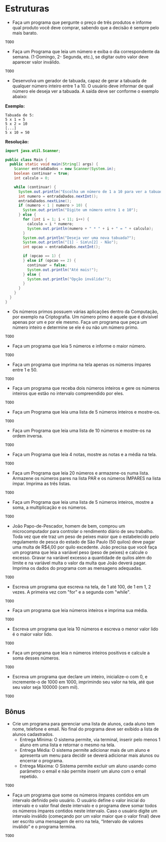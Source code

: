 # Estruturas

- Faça um programa que pergunte o preço de três produtos e informe qual produto você deve comprar, sabendo que a decisão é sempre pelo mais barato.

```java
TODO
```

- Faça um Programa que leia um número e exiba o dia correspondente da semana. (1-Domingo, 2- Segunda, etc.), se digitar outro valor deve aparecer valor inválido.

```java
TODO
```

- Desenvolva um gerador de tabuada, capaz de gerar a tabuada de qualquer número inteiro entre 1 a 10. O usuário deve informar de qual número ele deseja ver a tabuada. A saída deve ser conforme o exemplo abaixo:

**Exemplo:**

```
Tabuada de 5: 
5 x 1 = 5
5 x 2 = 10
[...]
5 x 10 = 50    
```

**Resolução:**

```java
import java.util.Scanner;

public class Main {
  public static void main(String[] args) {
    Scanner entradaDados = new Scanner(System.in);
    boolean continuar = true;
    int calculo = 0;

    while (continuar) {
      System.out.println("Escolha um número de 1 a 10 para ver a tabuada: ");
      int numero = entradaDados.nextInt();
      entradaDados.nextLine();
      if (numero < 1 | numero > 10) {
        System.out.println("Digite um número entre 1 e 10");
      } else {
        for (int i = 1; i < 11; i++) {
          calculo = i * numero;
          System.out.println(numero + " * " + i + " = " + calculo);
        }
        System.out.println("Deseja ver uma nova tabuada?");
        System.out.println("[1] - Sim\n[2] - Não");
        int opcao = entradaDados.nextInt();

        if (opcao == 1) {
        } else if (opcao == 2) {
          continuar = false;
          System.out.println("Até mais!");
        } else {
          System.out.println("Opção inválida!");
        }
      }
    }
  }
}
```
- Os números primos possuem várias aplicações dentro da Computação, por exemplo na Criptografia. Um número primo é aquele que é divisível apenas por um e por ele mesmo. Faça um programa que peça um número inteiro e determine se ele é ou não um número primo.

```java
TODO
```

- Faça um programa que leia 5 números e informe o maior número.

```java
TODO
```

- Faça um programa que imprima na tela apenas os números ímpares entre 1 e 50.

```java
TODO
```

- Faça um programa que receba dois números inteiros e gere os números inteiros que estão no intervalo compreendido por eles.

```java
TODO
```

- Faça um Programa que leia uma lista de 5 números inteiros e mostre-os.

```java
TODO
```

- Faça um Programa que leia uma lista de 10 números e mostre-os na ordem inversa.

```java
TODO
```

- Faça um Programa que leia 4 notas, mostre as notas e a média na tela.

```java
TODO
```

- Faça um Programa que leia 20 números e armazene-os numa lista. Armazene os números pares na lista PAR e os números ÍMPARES na lista ímpar. Imprima as três listas.

```java
TODO
```

- Faça um Programa que leia uma lista de 5 números inteiros, mostre a soma, a multiplicação e os números.

```java
TODO
```

- João Papo-de-Pescador, homem de bem, comprou um microcomputador para controlar o rendimento diário de seu trabalho. Toda vez que ele traz um peso de peixes maior que o estabelecido pelo regulamento de pesca do estado de São Paulo (50 quilos) deve pagar uma multa de R$4,00 por quilo excedente. João precisa que você faça um programa que leia a variável peso (peso de peixes) e calcule o excesso. Gravar na variável excesso a quantidade de quilos além do limite e na variável multa o valor da multa que João deverá pagar. Imprima os dados do programa com as mensagens adequadas.

```java
TODO
```

- Escreva um programa que escreva na tela, de 1 até 100, de 1 em 1, 2 vezes. A primeira vez com "for" e a segunda com "while".

```java
TODO
```

- Faça um programa que leia números inteiros e imprima sua média.

```java
TODO
```

- Escreva um programa que leia 10 números e escreva o menor valor lido é o maior valor lido.

```java
TODO
```

- Faça um programa que leia n números inteiros positivos e calcule a soma desses números.

```java
TODO
```

- Escreva um programa que declare um inteiro, inicialize-o com 0, e incremente-o de 1000 em 1000, imprimindo seu valor na tela, até que seu valor seja 100000 (cem mil).

```java
TODO
```

## Bônus

- Crie um programa para gerenciar uma lista de alunos, cada aluno tem nome, telefone e email. No final do programa deve ser exibido a lista de alunos cadastrados. 
  - Entrega Mínima: O sistema permite, via terminal, inserir pelo menos 1 aluno em uma lista e retornar o mesmo na tela.
  - Entrega Média: O sistema permite adicionar mais de um aluno e apresenta um menu para decidir se deverá adicionar mais alunos ou encerrar o programa.
  - Entrega Máxima: O Sistema permite excluir um aluno usando como parâmetro o email e não permite inserir um aluno com o email repetido.

```java
TODO
```

- Faça um programa que some os números ímpares contidos em um intervalo definido pelo usuário. O usuário define o valor inicial do intervalo e o valor final deste intervalo e o programa deve somar todos os números ímpares contidos neste intervalo. Caso o usuário digite um intervalo inválido (começando por um valor maior que o valor final) deve ser escrito uma mensagem de erro na tela, “Intervalo de valores inválido” e o programa termina.

```java
TODO
```
